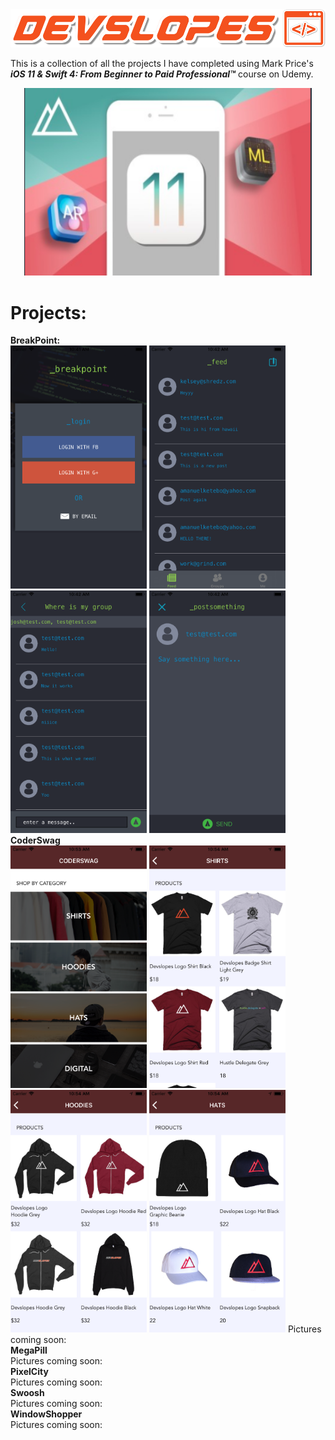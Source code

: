 <!DOCTYPE html>
<html>
   <head>
   </head>
   <body>
      <img src="_ProjectImages/devslopesLogo.png">
      <p>      This is a collection of all the projects I have completed using Mark Price's <strong><em>iOS 11 & Swift 4: From Beginner to Paid Professional™</em></strong> course on Udemy.<br></p>
      <p align="center">
         <img src="_ProjectImages/courseIcon.png" width="460" height="300">
      </p>
      <h1>Projects:</h1>
      <p>
         <strong>BreakPoint:</strong><br>
         <img src="_ProjectImages/breakpoint1.png" width="218">
         <img src="_ProjectImages/breakpoint3.png" width="218">
         <img src="_ProjectImages/breakpoint5.png" width="218">
         <img src="_ProjectImages/breakpoint6.png" width="218">
         <br>
         <strong>CoderSwag</strong><br>
         <img src="_ProjectImages/coderswag1.png" width="218">
         <img src="_ProjectImages/coderswag2.png" width="218">
         <img src="_ProjectImages/coderswag3.png" width="218">
         <img src="_ProjectImages/coderswag4.png" width="218">
         Pictures coming soon:<br>
         <strong>MegaPill</strong><br>
         Pictures coming soon:<br>
         <strong>PixelCity</strong><br>
         Pictures coming soon:<br>
         <strong>Swoosh</strong><br>
         Pictures coming soon:<br>
         <strong>WindowShopper</strong><br>
         Pictures coming soon:<br>
      </p>
   </body>
</html>
